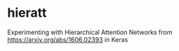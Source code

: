 # hieratt
Experimenting with Hierarchical Attention Networks from https://arxiv.org/abs/1606.02393 in Keras
